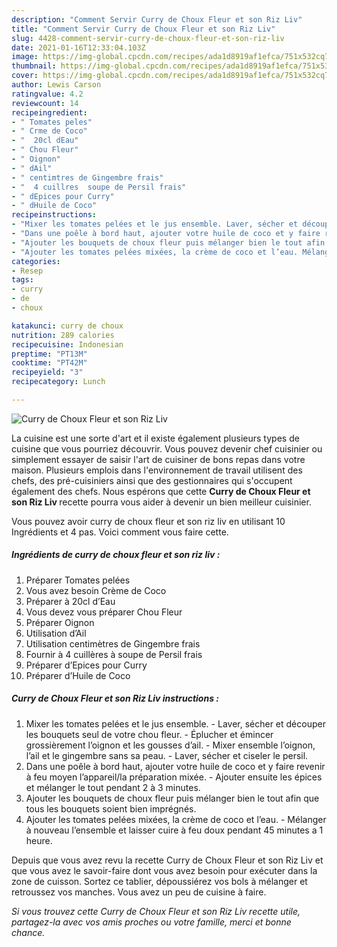 ```yaml
---
description: "Comment Servir Curry de Choux Fleur et son Riz Liv"
title: "Comment Servir Curry de Choux Fleur et son Riz Liv"
slug: 4428-comment-servir-curry-de-choux-fleur-et-son-riz-liv
date: 2021-01-16T12:33:04.103Z
image: https://img-global.cpcdn.com/recipes/ada1d8919af1efca/751x532cq70/curry-de-choux-fleur-et-son-riz-liv-photo-principale-de-la-recette.jpg
thumbnail: https://img-global.cpcdn.com/recipes/ada1d8919af1efca/751x532cq70/curry-de-choux-fleur-et-son-riz-liv-photo-principale-de-la-recette.jpg
cover: https://img-global.cpcdn.com/recipes/ada1d8919af1efca/751x532cq70/curry-de-choux-fleur-et-son-riz-liv-photo-principale-de-la-recette.jpg
author: Lewis Carson
ratingvalue: 4.2
reviewcount: 14
recipeingredient:
- " Tomates peles"
- " Crme de Coco"
- "  20cl dEau"
- " Chou Fleur"
- " Oignon"
- " dAil"
- " centimtres de Gingembre frais"
- "  4 cuillres  soupe de Persil frais"
- " dEpices pour Curry"
- " dHuile de Coco"
recipeinstructions:
- "Mixer les tomates pelées et le jus ensemble. Laver, sécher et découper les bouquets seul de votre chou fleur. Éplucher et émincer grossièrement l’oignon et les gousses d’ail. Mixer ensemble l’oignon, l’ail et le gingembre sans sa peau. Laver, sécher et ciseler le persil."
- "Dans une poêle à bord haut, ajouter votre huile de coco et y faire revenir à feu moyen l’appareil/la préparation mixée. Ajouter ensuite les épices et mélanger le tout pendant 2 à 3 minutes."
- "Ajouter les bouquets de choux fleur puis mélanger bien le tout afin que tous les bouquets soient bien imprégnés."
- "Ajouter les tomates pelées mixées, la crème de coco et l’eau. Mélanger à nouveau l’ensemble et laisser cuire à feu doux pendant 45 minutes a 1 heure."
categories:
- Resep
tags:
- curry
- de
- choux

katakunci: curry de choux 
nutrition: 289 calories
recipecuisine: Indonesian
preptime: "PT13M"
cooktime: "PT42M"
recipeyield: "3"
recipecategory: Lunch

---
```



![Curry de Choux Fleur et son Riz Liv](https://img-global.cpcdn.com/recipes/ada1d8919af1efca/751x532cq70/curry-de-choux-fleur-et-son-riz-liv-photo-principale-de-la-recette.jpg)

La cuisine est une sorte d'art et il existe également plusieurs types de cuisine que vous pourriez découvrir. Vous pouvez devenir chef cuisinier ou simplement essayer de saisir l'art de cuisiner de bons repas dans votre maison. Plusieurs emplois dans l'environnement de travail utilisent des chefs, des pré-cuisiniers ainsi que des gestionnaires qui s'occupent également des chefs. Nous espérons que cette <strong> Curry de Choux Fleur et son Riz Liv </strong> recette pourra vous aider à devenir un bien meilleur cuisinier.

<!--inarticleads1-->

Vous pouvez avoir curry de choux fleur et son riz liv en utilisant 10 Ingrédients et 4 pas. Voici comment vous faire cette.

##### Ingrédients de curry de choux fleur et son riz liv :

1. Préparer  Tomates pelées
1. Vous avez besoin  Crème de Coco
1. Préparer  à 20cl d’Eau
1. Vous devez vous préparer  Chou Fleur
1. Préparer  Oignon
1. Utilisation  d’Ail
1. Utilisation  centimètres de Gingembre frais
1. Fournir  à 4 cuillères à soupe de Persil frais
1. Préparer  d’Epices pour Curry
1. Préparer  d’Huile de Coco




<!--inarticleads2-->

##### Curry de Choux Fleur et son Riz Liv instructions :

1. Mixer les tomates pelées et le jus ensemble. - Laver, sécher et découper les bouquets seul de votre chou fleur. - Éplucher et émincer grossièrement l’oignon et les gousses d’ail. - Mixer ensemble l’oignon, l’ail et le gingembre sans sa peau. - Laver, sécher et ciseler le persil.
1. Dans une poêle à bord haut, ajouter votre huile de coco et y faire revenir à feu moyen l’appareil/la préparation mixée. - Ajouter ensuite les épices et mélanger le tout pendant 2 à 3 minutes.
1. Ajouter les bouquets de choux fleur puis mélanger bien le tout afin que tous les bouquets soient bien imprégnés.
1. Ajouter les tomates pelées mixées, la crème de coco et l’eau. - Mélanger à nouveau l’ensemble et laisser cuire à feu doux pendant 45 minutes a 1 heure.




<!--inarticleads1-->

<p>
Depuis que vous avez revu la recette Curry de Choux Fleur et son Riz Liv et que vous avez le savoir-faire dont vous avez besoin pour exécuter dans la zone de cuisson. Sortez ce tablier, dépoussiérez vos bols à mélanger et retroussez vos manches. Vous avez un peu de cuisine à faire.
</p>

<p>
<i>Si vous trouvez cette Curry de Choux Fleur et son Riz Liv recette utile, partagez-la avec vos amis proches ou votre famille, merci et bonne chance.</i>
</p>
